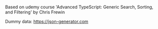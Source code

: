 Based on udemy course 'Advanced TypeScript: Generic Search, Sorting, and Filtering' by Chris Frewin

Dummy data: https://json-generator.com
